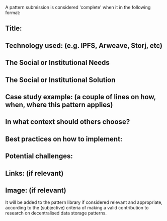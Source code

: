 A pattern submission is considered 'complete' when it in the following format:

## Title:

## Technology used: (e.g. IPFS, Arweave, Storj, etc)

## The Social or Institutional Needs

## The Social or Institutional Solution

## Case study example: (a couple of lines on how, when, where this pattern applies)

## In what context should others choose?

## Best practices on how to implement:

## Potential challenges:

## Links: (if relevant)

## Image: (if relevant)

It will be added to the pattern library if considered relevant and appropriate, according to the (subjective) criteria of making a valid contribution to research on decentralised data storage patterns.
